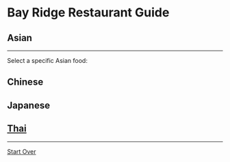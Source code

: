 # Bay Ridge Restaurant Guide
## Asian
---
Select a specific Asian food:
## Chinese
## Japanese
## [Thai](../thai.md)
---
[Start Over](../home.md)
